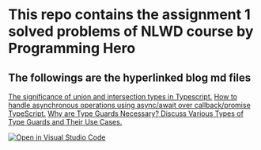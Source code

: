 # This repo contains the assignment 1 solved problems of NLWD course by Programming Hero

## The followings are the hyperlinked blog md files

[The significance of union and intersection types in Typescript.](https://github.com/Porgramming-Hero-web-course/batch-4-assignment-1-SMTamim/blob/main/blog-1.md)
[How to handle asynchronous operations using async/await over callback/promise TypeScript.](https://github.com/Porgramming-Hero-web-course/batch-4-assignment-1-SMTamim/blob/main/blog-2.md)
[Why are Type Guards Necessary? Discuss Various Types of Type Guards and Their Use Cases.](https://github.com/Porgramming-Hero-web-course/batch-4-assignment-1-SMTamim/blob/main/blog-3.md)


[![Open in Visual Studio Code](https://classroom.github.com/assets/open-in-vscode-2e0aaae1b6195c2367325f4f02e2d04e9abb55f0b24a779b69b11b9e10269abc.svg)](https://classroom.github.com/online_ide?assignment_repo_id=16981586&assignment_repo_type=AssignmentRepo)
